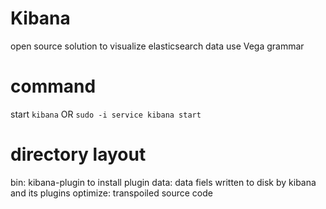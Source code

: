 # Kibana
open source solution to visualize elasticsearch data
use Vega grammar

# command
start `kibana`
OR `sudo -i service kibana start`

# directory layout
bin: kibana-plugin to install plugin
data: data fiels written to disk by kibana and its plugins
optimize: transpoiled source code















